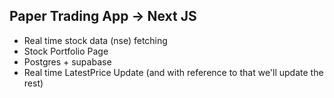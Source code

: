 ## Paper Trading App -> Next JS 

* Real time stock data (nse) fetching
* Stock Portfolio Page
* Postgres + supabase 
* Real time LatestPrice Update (and with reference to that we'll update the rest)

